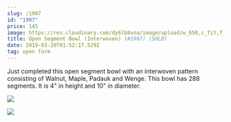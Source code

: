 ```yaml
---
slug: /1907
id: "1907"
price: 145
image: https://res.cloudinary.com/dy6lb8vna/image/upload/w_650,c_fit,f_auto/v1553046185/GB%20Bowlworks%20Gallery/1907a.jpg
title: Open Segment Bowl (Interwoven) (#1907) (SOLD)
date: 2019-03-20T01:52:17.529Z
tag: open form
---
```

Just completed this open segment bowl with an interwoven pattern consisting of Walnut, Maple, Padauk and Wenge.  This bowl has 288 segments.  It is 4" in height and 10" in diameter.

![](https://res.cloudinary.com/dy6lb8vna/image/upload/w_350,c_fit,f_auto/v1553046591/GB%20Bowlworks%20Gallery/1907b.jpg)

![](https://res.cloudinary.com/dy6lb8vna/image/upload/w_350,c_fit,f_auto/v1/GB%20Bowlworks%20Gallery/IMG_4036.jpg)
